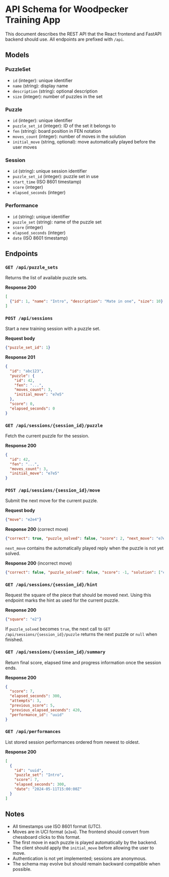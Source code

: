 # API Schema for Woodpecker Training App

This document describes the REST API that the React frontend and FastAPI backend should use. All endpoints are prefixed with `/api`.

## Models

### PuzzleSet
- `id` (integer): unique identifier
- `name` (string): display name
- `description` (string): optional description
- `size` (integer): number of puzzles in the set

### Puzzle
- `id` (integer): unique identifier
- `puzzle_set_id` (integer): ID of the set it belongs to
- `fen` (string): board position in FEN notation
- `moves_count` (integer): number of moves in the solution
- `initial_move` (string, optional): move automatically played before the user
  moves

### Session
- `id` (string): unique session identifier
- `puzzle_set_id` (integer): puzzle set in use
- `start_time` (ISO 8601 timestamp)
- `score` (integer)
- `elapsed_seconds` (integer)

### Performance
- `id` (string): unique identifier
- `puzzle_set` (string): name of the puzzle set
- `score` (integer)
- `elapsed_seconds` (integer)
- `date` (ISO 8601 timestamp)

## Endpoints

### `GET /api/puzzle_sets`
Returns the list of available puzzle sets.

**Response 200**
```json
[
  {"id": 1, "name": "Intro", "description": "Mate in one", "size": 10}
]
```

### `POST /api/sessions`
Start a new training session with a puzzle set.

**Request body**
```json
{"puzzle_set_id": 1}
```

**Response 201**
```json
{
  "id": "abc123",
  "puzzle": {
    "id": 42,
    "fen": "...",
    "moves_count": 3,
    "initial_move": "e7e5"
  },
  "score": 0,
  "elapsed_seconds": 0
}
```

### `GET /api/sessions/{session_id}/puzzle`
Fetch the current puzzle for the session.

**Response 200**
```json
{
  "id": 42,
  "fen": "...",
  "moves_count": 3,
  "initial_move": "e7e5"
}
```

### `POST /api/sessions/{session_id}/move`
Submit the next move for the current puzzle.

**Request body**
```json
{"move": "e2e4"}
```

**Response 200** (correct move)
```json
{"correct": true, "puzzle_solved": false, "score": 2, "next_move": "e7e5"}
```
`next_move` contains the automatically played reply when the puzzle is not yet solved.

**Response 200** (incorrect move)
```json
{"correct": false, "puzzle_solved": false, "score": -1, "solution": ["e2e4", "e7e5"]}
```

### `GET /api/sessions/{session_id}/hint`
Request the square of the piece that should be moved next. Using this endpoint
marks the hint as used for the current puzzle.

**Response 200**
```json
{"square": "e2"}
```

If `puzzle_solved` becomes `true`, the next call to `GET /api/sessions/{session_id}/puzzle` returns the next puzzle or `null` when finished.

### `GET /api/sessions/{session_id}/summary`
Return final score, elapsed time and progress information once the session ends.

**Response 200**
```json
{
  "score": 7,
  "elapsed_seconds": 300,
  "attempts": 3,
  "previous_score": 5,
  "previous_elapsed_seconds": 420,
  "performance_id": "uuid"
}
```

### `GET /api/performances`
List stored session performances ordered from newest to oldest.

**Response 200**
```json
[
  {
    "id": "uuid",
    "puzzle_set": "Intro",
    "score": 7,
    "elapsed_seconds": 300,
    "date": "2024-05-11T15:00:00Z"
  }
]
```

## Notes
- All timestamps use ISO 8601 format (UTC).
- Moves are in UCI format (`e2e4`). The frontend should convert from chessboard clicks to this format.
- The first move in each puzzle is played automatically by the backend. The
  client should apply the `initial_move` before allowing the user to move.
- Authentication is not yet implemented; sessions are anonymous.
- The schema may evolve but should remain backward compatible when possible.
